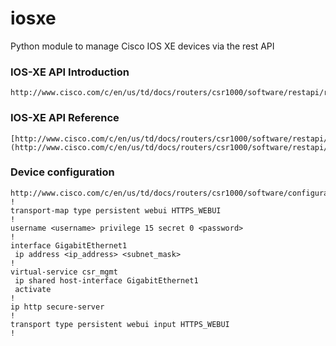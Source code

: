 # iosxe
Python module to manage Cisco IOS XE devices via the rest API

### IOS-XE API Introduction
```
http://www.cisco.com/c/en/us/td/docs/routers/csr1000/software/restapi/restapi/RESTAPIintro.html
```

### IOS-XE API Reference
```
[http://www.cisco.com/c/en/us/td/docs/routers/csr1000/software/restapi/restapi.html](http://www.cisco.com/c/en/us/td/docs/routers/csr1000/software/restapi/restapi.html)
```


### Device configuration
```
http://www.cisco.com/c/en/us/td/docs/routers/csr1000/software/configuration/csr1000Vswcfg/RESTAPI.html#96914
!
transport-map type persistent webui HTTPS_WEBUI
!
username <username> privilege 15 secret 0 <password>
!
interface GigabitEthernet1
 ip address <ip_address> <subnet_mask>
!
virtual-service csr_mgmt
 ip shared host-interface GigabitEthernet1
 activate
!
ip http secure-server
!
transport type persistent webui input HTTPS_WEBUI
!
```